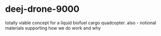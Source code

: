 # deej-drone-9000
totally viable concept for a liquid biofuel cargo quadcopter. also - notional materials supporting how we do work and why
